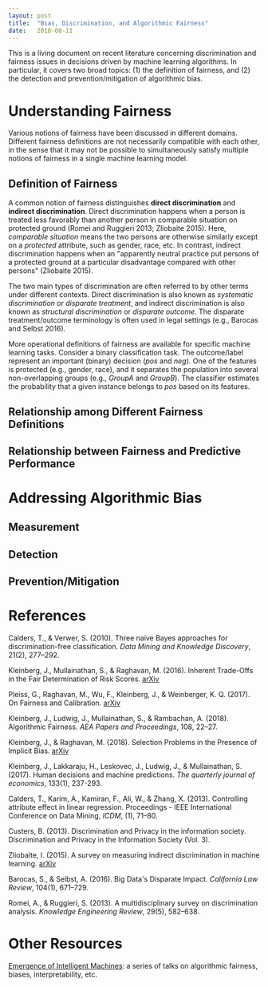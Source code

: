```yaml
---
layout: post
title:  "Bias, Discrimination, and Algorithmic Fairness"
date:   2018-08-11
---
```


This is a living document on recent literature concerning discrimination and fairness issues in decisions driven by machine learning algorithms. In particular, it covers two broad topics: (1) the definition of fairness, and (2) the detection and prevention/mitigation of algorithmic bias.

# Understanding Fairness

Various notions of fairness have been discussed in different domains. Different fairness definitions are not necessarily compatible with each other, in the sense that it may not be possible to simultaneously satisfy multiple notions of fairness in a single machine learning model.

## Definition of Fairness

A common notion of fairness distinguishes **direct discrimination** and **indirect discrimination**. Direct discrimination happens when a person is treated less favorably than another person in comparable situation on protected ground (Romei and Ruggieri 2013; Zliobaite 2015). Here, _comparable situation_ means the two persons are otherwise similarly except on a _protected_ attribute, such as gender, race, etc. In contrast, indirect discrimination happens when an "apparently neutral practice put persons of a protected ground at a particular disadvantage compared with other persons" (Zliobaite 2015).

The two main types of discrimination are often referred to by other terms under different contexts. Direct discrimination is also known as _systematic discrimination_ or _disparate treatment_, and indirect discrimination is also known as _structural discrimination_ or _disparate outcome_. The disparate treatment/outcome terminology is often used in legal settings (e.g., Barocas and Selbst 2016).

More operational definitions of fairness are available for specific machine learning tasks. Consider a binary classification task. The outcome/label represent an important (binary) decision ($pos$ and $neg$). One of the features is protected (e.g., gender, race), and it separates the population into several non-overlapping groups (e.g., $GroupA$ and $GroupB$). The classifier estimates the probability that a given instance belongs to $pos$ based on its features. 


## Relationship among Different Fairness Definitions


## Relationship between Fairness and Predictive Performance


# Addressing Algorithmic Bias

## Measurement


## Detection


## Prevention/Mitigation



# References

Calders, T., & Verwer, S. (2010). Three naive Bayes approaches for discrimination-free classification. _Data Mining and Knowledge Discovery_, 21(2), 277–292.

Kleinberg, J., Mullainathan, S., & Raghavan, M. (2016). Inherent Trade-Offs in the Fair Determination of Risk Scores. [arXiv](https://arxiv.org/pdf/1609.05807.pdf)

Pleiss, G., Raghavan, M., Wu, F., Kleinberg, J., & Weinberger, K. Q. (2017). On Fairness and Calibration. [arXiv](http://arxiv.org/abs/1709.02012)

Kleinberg, J., Ludwig, J., Mullainathan, S., & Rambachan, A. (2018). Algorithmic Fairness. _AEA Papers and Proceedings_, 108, 22–27.

Kleinberg, J., & Raghavan, M. (2018). Selection Problems in the Presence of Implicit Bias. [arXiv](https://arxiv.org/pdf/1801.03533.pdf)

Kleinberg, J., Lakkaraju, H., Leskovec, J., Ludwig, J., & Mullainathan, S. (2017). Human decisions and machine predictions. _The quarterly journal of economics_, 133(1), 237-293.

Calders, T., Karim, A., Kamiran, F., Ali, W., & Zhang, X. (2013). Controlling attribute effect in linear regression. Proceedings - IEEE International Conference on Data Mining, _ICDM_, (1), 71–80.

Custers, B. (2013). Discrimination and Privacy in the information society. Discrimination and Privacy in the Information Society (Vol. 3).

Zliobaite, I. (2015). A survey on measuring indirect discrimination in machine learning. [arXiv](https://arxiv.org/pdf/1511.00148.pdf)

Barocas, S., & Selbst, A. (2016). Big Data's Disparate Impact. _California Law Review_, 104(1), 671–729. 

Romei, A., & Ruggieri, S. (2013). A multidisciplinary survey on discrimination analysis. _Knowledge Engineering Review_, 29(5), 582–638.


# Other Resources

[Emergence of Intelligent Machines](https://www.youtube.com/channel/UC6f1sYAoj6_sxF-lhroS6SQ): a series of talks on algorithmic fairness, biases, interpretability, etc.
